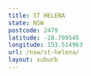 ```yaml
---
title: ST HELENA
state: NSW
postcode: 2479
latitude: -28.709545
longitude: 153.514963
url: /nsw/st-helena/
layout: suburb
---
```

